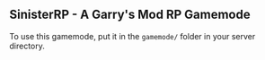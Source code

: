 ## SinisterRP - A Garry's Mod RP Gamemode

To use this gamemode, put it in the ```gamemode/``` folder in your server directory.
